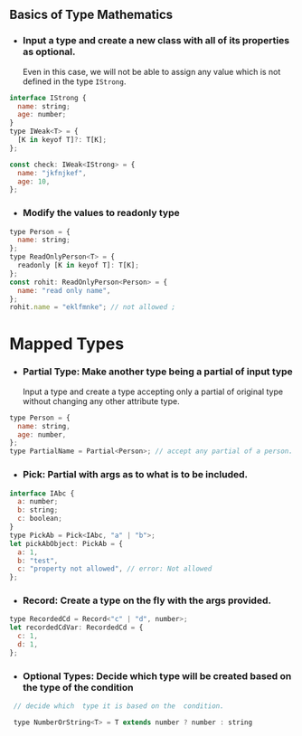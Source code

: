 ## Basics of Type Mathematics

- ### Input a type and create a new class with all of its properties as optional.
  Even in this case, we will not be able to assign any value which is not defined in the type `IStrong`.

```js
interface IStrong {
  name: string;
  age: number;
}
type IWeak<T> = {
  [K in keyof T]?: T[K];
};

const check: IWeak<IStrong> = {
  name: "jkfnjkef",
  age: 10,
};
```

- ### Modify the values to readonly type

```js
type Person = {
  name: string;
};
type ReadOnlyPerson<T> = {
  readonly [K in keyof T]: T[K];
};
const rohit: ReadOnlyPerson<Person> = {
  name: "read only name",
};
rohit.name = "eklfmnke"; // not allowed ;
```

# Mapped Types

- ### Partial Type: Make another type being a partial of input type
  Input a type and create a type accepting only a partial of original type without changing any other attribute type.

```js
type Person = {
  name: string,
  age: number,
};
type PartialName = Partial<Person>; // accept any partial of a person.
```

- ### Pick: Partial with args as to what is to be included.

```js
interface IAbc {
  a: number;
  b: string;
  c: boolean;
}
type PickAb = Pick<IAbc, "a" | "b">;
let pickAbObject: PickAb = {
  a: 1,
  b: "test",
  c: "property not allowed", // error: Not allowed
};
```

- ### Record: Create a type on the fly with the args provided.

```js
type RecordedCd = Record<"c" | "d", number>;
let recordedCdVar: RecordedCd = {
  c: 1,
  d: 1,
};
```

- ### Optional Types: Decide which type will be created based on the type of the condition

```js
 // decide which  type it is based on the  condition.

 type NumberOrString<T> = T extends number ? number : string
```
